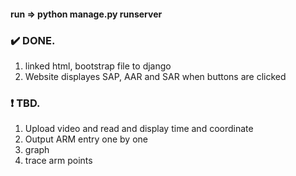 #### run => python manage.py runserver
### :heavy_check_mark: DONE.
1. linked html, bootstrap file to django
2. Website displayes SAP, AAR and SAR when buttons are clicked

### :heavy_exclamation_mark: TBD.
1.  Upload video and read and display time and coordinate
2.  Output ARM entry one by one
3.  graph
4.  trace arm points 
